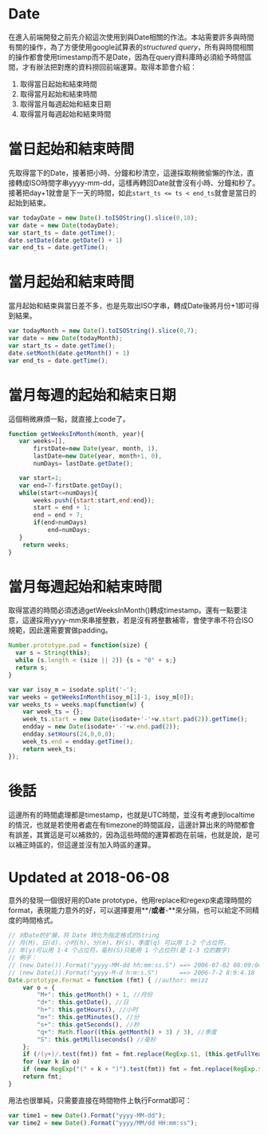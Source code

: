 # Date
在進入前端開發之前先介紹這次使用到與Date相關的作法。本站需要許多與時間有關的操作，為了方便使用google試算表的*structured query*，所有與時間相關的操作都會使用timestamp而不是Date，因為在query資料庫時必須給予時間區間，才有辦法把對應的資料撈回前端運算。取得本節會介紹：

1. 取得當日起始和結束時間
2. 取得當月起始和結束時間
3. 取得當月每週起始和結束日期
4. 取得當月每週起始和結束時間

# 當日起始和結束時間

先取得當下的Date，接著把小時、分鐘和秒清空，這邊採取稍微偷懶的作法，直接轉成ISO時間字串yyyy-mm-dd，這樣再轉回Date就會沒有小時、分鐘和秒了。接著把day+1就會是下一天的時間，如此`start_ts <= ts < end_ts`就會是當日的起始到結束。

```js
var todayDate = new Date().toISOString().slice(0,10);
var date = new Date(todayDate);
var start_ts = date.getTime();
date.setDate(date.getDate() + 1)
var end_ts = date.getTime();
```

# 當月起始和結束時間

當月起始和結束與當日差不多，也是先取出ISO字串，轉成Date後將月份+1即可得到結果。

```js
var todayMonth = new Date().toISOString().slice(0,7);
var date = new Date(todayMonth);
var start_ts = date.getTime();
date.setMonth(date.getMonth() + 1)
var end_ts = date.getTime();
```

# 當月每週的起始和結束日期

這個稍微麻煩一點，就直接上code了。

```js
function getWeeksInMonth(month, year){
   var weeks=[],
       firstDate=new Date(year, month, 1),
       lastDate=new Date(year, month+1, 0),
       numDays= lastDate.getDate();

   var start=1;
   var end=7-firstDate.getDay();
   while(start<=numDays){
       weeks.push({start:start,end:end});
       start = end + 1;
       end = end + 7;
       if(end>numDays)
           end=numDays;
   }
    return weeks;
}
```

# 當月每週起始和結束時間

取得當週的時間必須透過getWeeksInMonth()轉成timestamp。還有一點要注意，這邊採用yyyy-mm來串接整數，若是沒有將整數補零，會使字串不符合ISO規範，因此還需要實做padding。

```js
Number.prototype.pad = function(size) {
  var s = String(this);
  while (s.length < (size || 2)) {s = "0" + s;}
  return s;
}
```

```js
var var isoy_m = isodate.split('-');
var weeks = getWeeksInMonth(isoy_m[1]-1, isoy_m[0]);
var weeks_ts = weeks.map(function(w) {
    var week_ts = {};
    week_ts.start = new Date(isodate+'-'+w.start.pad(2)).getTime();
    endday = new Date(isodate+'-'+w.end.pad(2));
    endday.setHours(24,0,0,0);
    week_ts.end = endday.getTime();
    return week_ts;
});
```

# 後話
這邊所有的時間處理都是timestamp，也就是UTC時間，並沒有考慮到localtime的情況，也就是若使用者處在有timezone的時間區段，這邊計算出來的時間都會有誤差，其實這是可以補救的，因為這些時間的運算都跑在前端，也就是說，是可以補正時區的，但這邊並沒有加入時區的運算。

# Updated at 2018-06-08
意外的發現一個很好用的Date prototype，他用replace和regexp來處理時間的format，表現能力意外的好，可以選擇要用**/**或者**-**來分隔，也可以給定不同精度的時間格式。

```js
// 对Date的扩展，将 Date 转化为指定格式的String
// 月(M)、日(d)、小时(h)、分(m)、秒(s)、季度(q) 可以用 1-2 个占位符， 
// 年(y)可以用 1-4 个占位符，毫秒(S)只能用 1 个占位符(是 1-3 位的数字) 
// 例子： 
// (new Date()).Format("yyyy-MM-dd hh:mm:ss.S") ==> 2006-07-02 08:09:04.423 
// (new Date()).Format("yyyy-M-d h:m:s.S")      ==> 2006-7-2 8:9:4.18 
Date.prototype.Format = function (fmt) { //author: meizz 
    var o = {
        "M+": this.getMonth() + 1, //月份 
        "d+": this.getDate(), //日 
        "h+": this.getHours(), //小时 
        "m+": this.getMinutes(), //分 
        "s+": this.getSeconds(), //秒 
        "q+": Math.floor((this.getMonth() + 3) / 3), //季度 
        "S": this.getMilliseconds() //毫秒 
    };
    if (/(y+)/.test(fmt)) fmt = fmt.replace(RegExp.$1, (this.getFullYear() + "").substr(4 - RegExp.$1.length));
    for (var k in o)
    if (new RegExp("(" + k + ")").test(fmt)) fmt = fmt.replace(RegExp.$1, (RegExp.$1.length == 1) ? (o[k]) : (("00" + o[k]).substr(("" + o[k]).length)));
    return fmt;
}
```

用法也很單純，只需要直接在時間物件上執行Format即可：

```js
var time1 = new Date().Format("yyyy-MM-dd");
var time2 = new Date().Format("yyyy/MM/dd HH:mm:ss");  
```
